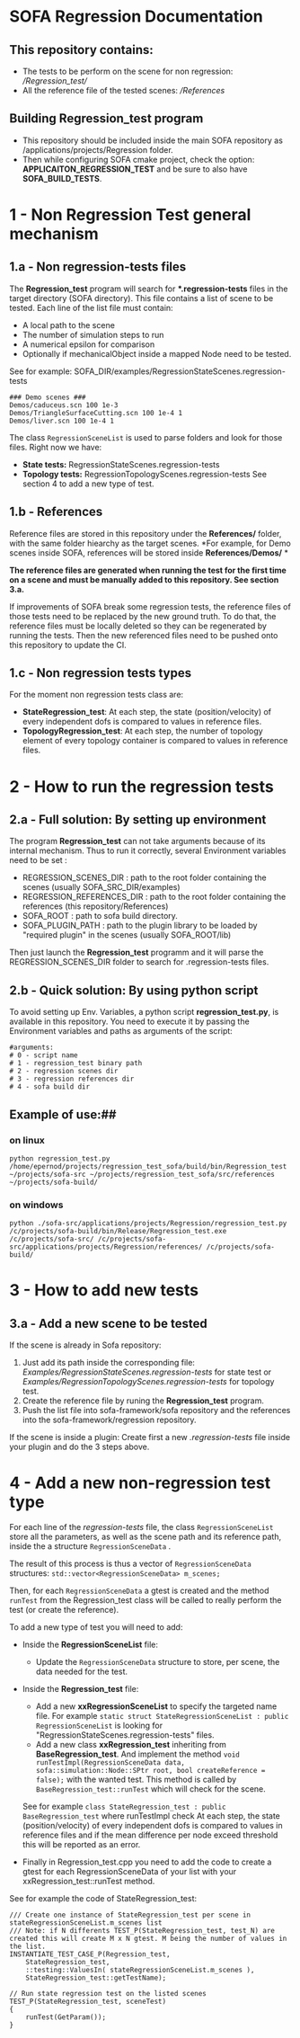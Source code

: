 SOFA Regression Documentation
==================

## This repository contains: ##
- The tests to be perform on the scene for non regression: */Regression_test/*
- All the reference file of the tested scenes: */References*

## Building Regression_test program ##
- This repository should be included inside the main SOFA repository as /applications/projects/Regression folder.
- Then while configuring SOFA cmake project, check the option: **APPLICAITON_REGRESSION_TEST** and be sure to also have **SOFA_BUILD_TESTS**.


# 1 - Non Regression Test general mechanism #

## 1.a - Non regression-tests files ##
The **Regression_test** program will search for **\*.regression-tests** files in the target directory (SOFA directory).
This file contains a list of scene to be tested. 
Each line of the list file must contain: 
- A local path to the scene
- The number of simulation steps to run
- A numerical epsilon for comparison 
- Optionally if mechanicalObject inside a mapped Node need to be tested.

See for example: SOFA_DIR/examples/RegressionStateScenes.regression-tests
```
### Demo scenes ###
Demos/caduceus.scn 100 1e-3
Demos/TriangleSurfaceCutting.scn 100 1e-4 1
Demos/liver.scn 100 1e-4 1
```

The class ```RegressionSceneList``` is used to parse folders and look for those files.
Right now we have:
- **State tests:** RegressionStateScenes.regression-tests
- **Topology tests:** RegressionTopologyScenes.regression-tests
See section 4 to add a new type of test.

## 1.b - References
Reference files are stored in this repository under the **References/** folder, with the same folder hiearchy as the target scenes.
*For example, for Demo scenes inside SOFA, references will be stored inside **References/Demos/** *

**The reference files are generated when running the test for the first time on a scene and must be manually added to this repository. See section 3.a.**

If improvements of SOFA break some regression tests, the reference files of those tests need to be replaced by the new ground truth. 
To do that, the reference files must be locally deleted so they can be regenerated by running the tests. Then the new referenced files need to be pushed onto this repository to update the CI.


## 1.c - Non regression tests types

For the moment non regression tests class are: 
- **StateRegression_test**: At each step, the state (position/velocity) of every independent dofs is compared to values in reference files.
- **TopologyRegression_test**: At each step, the number of topology element of every topology container is compared to values in reference files.


# 2 - How to run the regression tests

## 2.a - Full solution: By setting up environment
The program **Regression_test** can not take arguments because of its internal mechanism. Thus to run it correctly, several Environment variables need to be set :
- REGRESSION_SCENES_DIR : path to the root folder containing the scenes (usually SOFA_SRC_DIR/examples)
- REGRESSION_REFERENCES_DIR : path to the root folder containing the references (this repository/References)
- SOFA_ROOT : path to sofa build directory.
- SOFA_PLUGIN_PATH : path to the plugin library to be loaded by "required plugin" in the scenes (usually SOFA_ROOT/lib)

Then just launch the **Regression_test** programm and it will parse the REGRESSION_SCENES_DIR folder to search for .regression-tests files.

## 2.b - Quick solution: By using python script
To avoid setting up Env. Variables, a python script **regression_test.py**, is available in this repository. You need to execute it by passing the Environment variables and paths as arguments of the script:
```
#arguments:
# 0 - script name
# 1 - regression_test binary path
# 2 - regression scenes dir
# 3 - regression references dir
# 4 - sofa build dir
```

## Example of use:##
### on linux ###
```python regression_test.py /home/epernod/projects/regression_test_sofa/build/bin/Regression_test ~/projects/sofa-src ~/projects/regression_test_sofa/src/references ~/projects/sofa-build/```
### on windows ###
```python ./sofa-src/applications/projects/Regression/regression_test.py /c/projects/sofa-build/bin/Release/Regression_test.exe /c/projects/sofa-src/ /c/projects/sofa-src/applications/projects/Regression/references/ /c/projects/sofa-build/```

# 3 - How to add new tests

## 3.a - Add a new scene to be tested

If the scene is already in Sofa repository: 
1. Just add its path inside the corresponding file: *Examples/RegressionStateScenes.regression-tests* for state test or *Examples/RegressionTopologyScenes.regression-tests* for topology test.
2. Create the reference file by runing the **Regression_test** program.
3. Push the list file into sofa-framework/sofa repository and the references into the sofa-framework/regression repository.

If the scene is inside a plugin:
Create first a new *.regression-tests* file inside your plugin and do the 3 steps above.

# 4 - Add a new non-regression test type

For each line of the *regression-tests* file, the class ```RegressionSceneList``` store all the parameters, as well as the scene path and its reference path, inside the a structure ```RegressionSceneData``` .

The result of this process is thus a vector of ```RegressionSceneData``` structures: ```std::vector<RegressionSceneData> m_scenes;```

Then, for each ```RegressionSceneData``` a gtest is created and the method ```runTest``` from the Regression_test class will be called to really perform the test (or create the reference).

To add a new type of test you will need to add:

- Inside the **RegressionSceneList** file:
  - Update the ```RegressionSceneData``` structure to store, per scene, the data needed for the test.

- Inside the **Regression_test** file:
  - Add a new **xxRegressionSceneList** to specify the targeted name file. For example ```static struct StateRegressionSceneList : public RegressionSceneList``` is looking for "RegressionStateScenes.regression-tests" files.
  - Add a new class **xxRegression_test** inheriting from **BaseRegression_test**. And implement the method ```void runTestImpl(RegressionSceneData data, sofa::simulation::Node::SPtr root, bool createReference = false);``` with the wanted test. 
  This method is called by ```BaseRegression_test::runTest``` which will check for the scene.
  
  See for example ```class StateRegression_test : public BaseRegression_test``` where runTestImpl check At each step, the state (position/velocity) of every independent dofs is compared to values in reference files and if the mean difference per node exceed threshold this will be reported as an error.

- Finally in Regression_test.cpp you need to add the code to create a gtest for each RegressionSceneData of your list with your xxRegression_test::runTest method.

See for example the code of StateRegression_test:
```
/// Create one instance of StateRegression_test per scene in stateRegressionSceneList.m_scenes list
/// Note: if N differents TEST_P(StateRegression_test, test_N) are created this will create M x N gtest. M being the number of values in the list.
INSTANTIATE_TEST_CASE_P(Regression_test,
    StateRegression_test,
    ::testing::ValuesIn( stateRegressionSceneList.m_scenes ),
    StateRegression_test::getTestName);

// Run state regression test on the listed scenes
TEST_P(StateRegression_test, sceneTest)
{
    runTest(GetParam());
}
```

